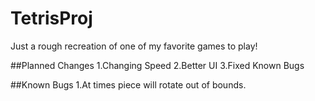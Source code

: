 # TetrisProj
Just a rough recreation of one of my favorite games to play!

##Planned Changes
1.Changing Speed
2.Better UI
3.Fixed Known Bugs

##Known Bugs
1.At times piece will rotate out of bounds.
